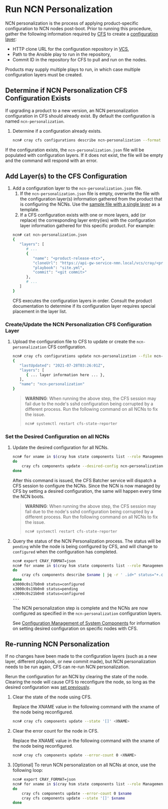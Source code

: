 # Run NCN Personalization

NCN personalization is the process of applying product-specific configuration
to NCN nodes post-boot. Prior to running this procedure, gather the following
information required by [CFS](../configuration_management/Configuration_Management.md)
to create a [configuration layer](../configuration_management/Configuration_Layers.md):

* HTTP clone URL for the configuration repository in [VCS](../configuration_management/Version_Control_Service_VCS.md),
* Path to the Ansible play to run in the repository,
* Commit ID in the repository for CFS to pull and run on the nodes.

Products may supply multiple plays to run, in which case multiple configuration
layers must be created.

<a name="ncn_personalization_determine_existence"></a>
## Determine if NCN Personalization CFS Configuration Exists

If upgrading a product to a new version, an NCN personalization configuration in
CFS should already exist. By default the configuration is named `ncn-personalization`.

1. Determine if a configuration already exists.
   ```bash
   ncn# cray cfs configurations describe ncn-personalization --format json > ncn-personalization.json
   ```

If the configuration exists, the `ncn-personalization.json` file will be
populated with configuration layers. If it does not exist, the file will be
empty and the command will respond with an error.

<a name="ncn_personalization_add_layer"></a>
## Add Layer(s) to the CFS Configuration

1. Add a configuration layer to the `ncn-personalization.json` file.
   1. If the `ncn-personalization.json` file is empty, overwrite the file with
      the configuration layer(s) information gathered from the product that is
      configuring the NCNs. Use the [sample file with a single layer](../configuration_management/Configuration_Layers.md#configuration_layer_example_configuration_single)
      as a template.
   1. If a CFS configuration exists with one or more layers, add (or replace)
      the corresponding layer entry(ies) with the configuration layer
      information gathered for this specific product. For example:
   ```bash
   ncn# cat ncn-personalization.json
   {
      "layers": [
         # ...
         {
            "name": "<product-release-etc>",
            "cloneUrl": "https://api-gw-service-nmn.local/vcs/cray/<product>-config-management.git",
            "playbook": "site.yml",
            "commit": "<git commit>"
         },
         # ... 
      ]
   }
   ```
   CFS executes the configuration layers in order. Consult the product
   documentation to determine if its configuration layer requires special
   placement in the layer list.

<a name="ncn_personalization_update_cfs_configuration"></a>
### Create/Update the NCN Personalization CFS Configuration Layer

1. Upload the configuration file to CFS to update or create the
   `ncn-personalization` CFS configuration.
   ```bash
   ncn# cray cfs configurations update ncn-personalization --file ncn-personalization.json --format json
   {
      "lastUpdated": "2021-07-28T03:26:01Z",
      "layers": [
         { ... layer information here ... },
      ],
      "name": "ncn-personalization"
   }
   ```
   > **WARNING**:
   > When running the above step, the CFS session may fail due to the node's
   > sshd configuration being corrupted by a different process. Run the
   > following command on all NCNs to fix the issue.
   >
   > ```bash
   > ncn# systemctl restart cfs-state-reporter
   > ```

<a name="ncn_personalization_set_component_config"></a>
### Set the Desired Configuration on all NCNs

1. Update the desired configuration for all NCNs.

   ```bash
   ncn# for xname in $(cray hsm state components list --role Management--format json | jq -r .Components[].ID)
   do
       cray cfs components update --desired-config ncn-personalization --enabled true --format json $xname
   done
   ```
   After this command is issued, the CFS Batcher service will dispatch a CFS
   session to configure the NCNs. Since the NCN is now managed by CFS by setting
   a desired configuration, the same will happen every time the NCN boots.

   > **WARNING**:
   > When running the above step, the CFS session may fail due to the node's
   > sshd configuration being corrupted by a different process. Run the
   > following command on all NCNs to fix the issue.
   >
   > ```bash
   > ncn# systemctl restart cfs-state-reporter
   > ```

1. Query the status of the NCN Personalization process. The status will be
   `pending` while the node is being configured by CFS, and will change to
   `configured` when the configuration has completed.

   ```bash
   ncn# export CRAY_FORMAT=json
   ncn# for xname in $(cray hsm state components list --role Management | jq -r .Components[].ID)
   do
       cray cfs components describe $xname | jq -r ' .id+" status="+.configurationStatus'
   done
   x3000c0s17b0n0 status=configured
   x3000c0s19b0n0 status=pending
   x3000c0s21b0n0 status=configured
   ...
   ```

   The NCN personalization step is complete and the NCNs are now configured as
   specified in the `ncn-personalization` configuration layers.

   See [Configuration Management of System Components](../configuration_management/Configuration_Management_of_System_Components.md)
   for information on setting desired configuration on specific nodes with CFS.

<a name="rerun_ncn_personalization"></a>
## Re-running NCN Personalization

If no changes have been made to the configuration layers (such as a new layer,
different playbook, or new commit made), but NCN personalization needs to be
run again, CFS can re-run NCN personalization.

Rerun the configuration for an NCN by clearing the state of the node. Clearing
the node will cause CFS to reconfigure the node, so long as the desired
configuration was [set previously](#ncn_personalization_set_component_config).

1. Clear the state of the node using CFS.

   Replace the XNAME value in the following command with the xname of the node
   being reconfigured.

   ```bash
   ncn# cray cfs components update --state '[]' <XNAME>
   ```

1. Clear the error count for the node in CFS.

   Replace the XNAME value in the following command with the xname of the node
   being reconfigured.
   ```bash
   ncn# cray cfs components update --error-count 0 <XNAME>
   ```

1. [Optional] To rerun NCN personalization on all NCNs at once, use the
   following loop:
   ```bash
   ncn# export CRAY_FORMAT=json
   ncn# for xname in $(cray hsm state components list --role Management | jq -r .Components[].ID)
   do
       cray cfs components update --error-count 0 $xname
       cray cfs components update --state '[]' $xname
   done
   ```
